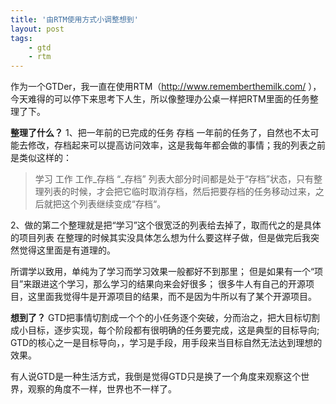 ```yaml
---
title: '由RTM使用方式小调整想到'
layout: post
tags:
    - gtd
    - rtm
---
```


作为一个GTDer，我一直在使用RTM（<http://www.rememberthemilk.com/>  ），今天难得的可以停下来思考下人生，所以像整理办公桌一样把RTM里面的任务整理了下。

**整理了什么？**
1、把一年前的已完成的任务 存档
一年前的任务了，自然也不太可能去修改，存档起来可以提高访问效率，这是我每年都会做的事情；我的列表之前是类似这样的：
> 学习
> 工作
> 工作_存档
“_存档” 列表大部分时间都是处于“存档”状态，只有整理列表的时候，才会把它临时取消存档，然后把要存档的任务移动过来，之后就把这个列表继续变成“存档“。

2、做的第二个整理就是把“学习”这个很宽泛的列表给去掉了，取而代之的是具体的项目列表
在整理的时候其实没具体怎么想为什么要这样子做，但是做完后我突然觉得这里面是有道理的。

所谓学以致用，单纯为了学习而学习效果一般都好不到那里；
但是如果有一个“项目”来跟进这个学习，那么学习的结果向来会好很多；
很多牛人有自己的开源项目，这里面我觉得牛是开源项目的结果，而不是因为牛所以有了某个开源项目。

**想到了？**
GTD把事情切割成一个个的小任务逐个突破，分而治之，把大目标切割成小目标，逐步实现，每个阶段都有很明确的任务要完成，这是典型的目标导向;
GTD的核心之一是目标导向，，学习是手段，用手段来当目标自然无法达到理想的效果。

有人说GTD是一种生活方式，我倒是觉得GTD只是换了一个角度来观察这个世界，观察的角度不一样，世界也不一样了。